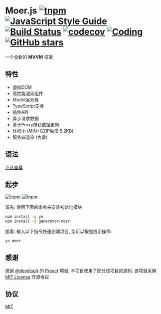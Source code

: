 # Moer.js [![tnpm](http://npm.taobao.org/badge/v/moer.svg?style=flat-square)](http://npm.taobao.org/package/moer) [![JavaScript Style Guide](https://img.shields.io/badge/code%20style-standard-brightgreen.svg)](http://standardjs.com/) [![Build Status](https://travis-ci.org/ShirasawaSama/moer.svg?branch=master)](https://travis-ci.org/ShirasawaSama/moer) [![codecov](https://codecov.io/gh/ShirasawaSama/moer/branch/master/graph/badge.svg)](https://codecov.io/gh/ShirasawaSama/moer) [![Coding](https://img.shields.io/website-up-down-green-red/http/shields.io.svg?label=Coding)](https://coding.net/u/ncbql/p/moer) [![GitHub stars](https://img.shields.io/github/stars/ShirasawaSama/moer.svg?style=social&label=Stars)](https://github.com/ShirasawaSama/moer)

一个全新的 **MVVM** 框架

## 特性

- 虚拟DOM
- 高性能渲染组件
- Model层分离
- TypeScript支持
- 插件API
- 异步请求数据
- 基于Proxy捕获数据更新
- 体积小 (MIN+GZIP后仅 5.2KB)
- 服务端渲染 (大雾)

## 语法

[点此查看](./docs.md)

## 起步

[![tnpm](http://npm.taobao.org/badge/v/generator-moer.svg?style=flat-square)](http://npm.taobao.org/package/generator-moer) [![tnpm](http://npm.taobao.org/badge/v/babel-preset-moer.svg?style=flat-square)](http://npm.taobao.org/package/babel-preset-moer)

首先: 使用下面的命令来安装初始化模块

```bash
npm install -g yo
npm install -g generator-moer
```

接着: 输入以下指令快速创建项目, 您可以按照提示操作:

```bash
yo moer
```

## 感谢

感谢 [@developit](https://github.com/developit) 的 [Preact](https://github.com/developit/preact) 项目, 本项目使用了部分该项目的源码. 该项目采用 [MIT License](https://github.com/developit/preact/blob/master/LICENSE) 开源协议

## 协议

[MIT](./LICENSE)
